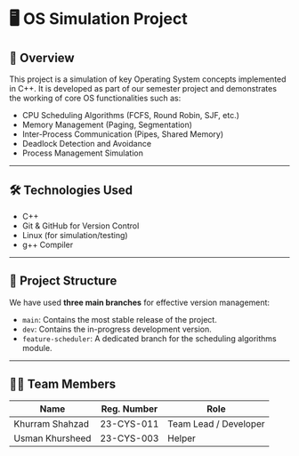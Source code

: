 # 🖥️ OS Simulation Project

## 📌 Overview
This project is a simulation of key Operating System concepts implemented in C++. It is developed as part of our semester project and demonstrates the working of core OS functionalities such as:

- CPU Scheduling Algorithms (FCFS, Round Robin, SJF, etc.)
- Memory Management (Paging, Segmentation)
- Inter-Process Communication (Pipes, Shared Memory)
- Deadlock Detection and Avoidance
- Process Management Simulation

---

## 🛠️ Technologies Used
- C++
- Git & GitHub for Version Control
- Linux (for simulation/testing)
- g++ Compiler

---

## 🧪 Project Structure
We have used **three main branches** for effective version management:

- `main`: Contains the most stable release of the project.
- `dev`: Contains the in-progress development version.
- `feature-scheduler`: A dedicated branch for the scheduling algorithms module.

---

## 👨‍💻 Team Members

| Name               | Reg. Number     | Role                  |
|--------------------|-----------------|------------------------|
| Khurram Shahzad    | 23-CYS-011      | Team Lead / Developer |
| Usman Khursheed     | 23-CYS-003      | Helper                |

